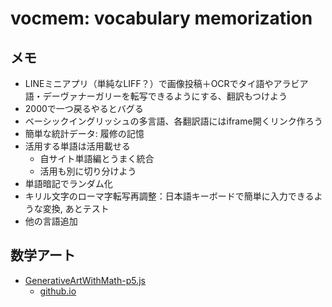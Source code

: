 # vocmem: vocabulary memorization

## メモ

- LINEミニアプリ（単純なLIFF？）で画像投稿＋OCRでタイ語やアラビア語・デーヴァナーガリーを転写できるようにする、翻訳もつけよう
- 2000で一つ戻るやるとバグる
- ベーシックイングリッシュの多言語、各翻訳語にはiframe開くリンク作ろう
- 簡単な統計データ: 履修の記憶
- 活用する単語は活用載せる
  - 自サイト単語編とうまく統合
  - 活用も別に切り分けよう
- 単語暗記でランダム化
- キリル文字のローマ字転写再調整：日本語キーボードで簡単に入力できるような変換, あとテスト
- 他の言語追加

## 数学アート

- [GenerativeArtWithMath-p5.js](https://github.com/tetunori/GenerativeArtWithMath-p5.js)
  - [github.io](https://tetunori.github.io/GenerativeArtWithMath-p5.js/)
